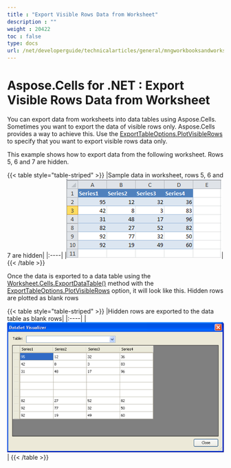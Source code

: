 ```yaml
---
title : "Export Visible Rows Data from Worksheet" 
description : "" 
weight : 20422 
toc : false
type: docs
url: /net/developerguide/technicalarticles/general/mngworkbooksandworksheets/export+visible+rows+data+from+worksheet/
---
```


# Aspose.Cells for .NET : Export Visible Rows Data from Worksheet


You can export data from worksheets into data tables using Aspose.Cells. Sometimes you want to export the data of visible rows only. Aspose.Cells provides a way to achieve this. Use the [ExportTableOptions.PlotVisibleRows](https://apireference.aspose.com/net/cells/aspose.cells/exporttableoptions/properties/plotvisiblerows) to specify that you want to export visible rows data only.

This example shows how to export data from the following worksheet. Rows 5, 6 and 7 are hidden.

{{< table style="table-striped" >}}
|Sample data in worksheet, rows 5, 6 and 7 are hidden|
|:----|
|![image](5112473.png)|
{{< /table >}}

Once the data is exported to a data table using the [Worksheet.Cells.ExportDataTable()](https://apireference.aspose.com/net/cells/aspose.cells/cells/methods/exportdatatable/index) method with the [ExportTableOptions.PlotVisibleRows](https://apireference.aspose.com/net/cells/aspose.cells/exporttableoptions/properties/plotvisiblerows) option, it will look like this. Hidden rows are plotted as blank rows

{{< table style="table-striped" >}}
|Hidden rows are exported to the data table as blank rows|
|:----|
|![image](5112470.png)|
{{< /table >}}

